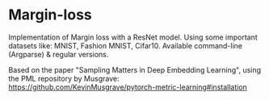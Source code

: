 # Margin-loss
Implementation of Margin loss with a ResNet model. Using some important datasets like: MNIST, Fashion MNIST, Cifar10. Available command-line (Argparse) &amp; regular versions.  

Based on the paper "Sampling Matters in Deep Embedding Learning", using the PML repository by Musgrave: https://github.com/KevinMusgrave/pytorch-metric-learning#installation
